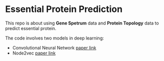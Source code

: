 # Essential Protein Prediction

This repo is about using **Gene Spetrum** data and **Protein Topology** data to predict essential protein.

The code involves two models in deep learning:
* Convolutional Neural Network [paper link](https://arxiv.org/abs/1408.5882)
* Node2vec [paper link](https://dl.acm.org/citation.cfm?id=2939754)